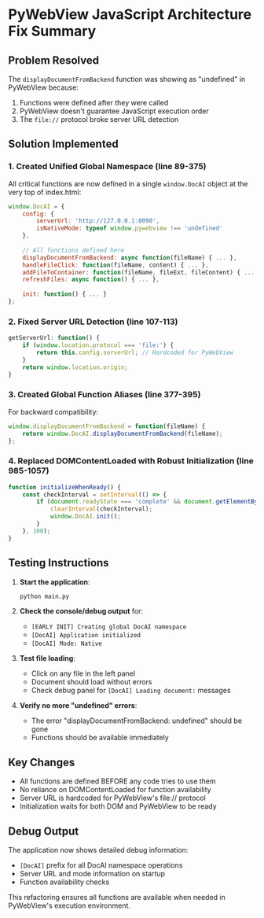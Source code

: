 # PyWebView JavaScript Architecture Fix Summary

## Problem Resolved
The `displayDocumentFromBackend` function was showing as "undefined" in PyWebView because:
1. Functions were defined after they were called
2. PyWebView doesn't guarantee JavaScript execution order
3. The `file://` protocol broke server URL detection

## Solution Implemented

### 1. Created Unified Global Namespace (line 89-375)
All critical functions are now defined in a single `window.DocAI` object at the very top of index.html:
```javascript
window.DocAI = {
    config: {
        serverUrl: 'http://127.0.0.1:8090',
        isNativeMode: typeof window.pywebview !== 'undefined'
    },
    
    // All functions defined here
    displayDocumentFromBackend: async function(fileName) { ... },
    handleFileClick: function(fileName, content) { ... },
    addFileToContainer: function(fileName, fileExt, fileContent) { ... },
    refreshFiles: async function() { ... },
    
    init: function() { ... }
};
```

### 2. Fixed Server URL Detection (line 107-113)
```javascript
getServerUrl: function() {
    if (window.location.protocol === 'file:') {
        return this.config.serverUrl; // Hardcoded for PyWebView
    }
    return window.location.origin;
}
```

### 3. Created Global Function Aliases (line 377-395)
For backward compatibility:
```javascript
window.displayDocumentFromBackend = function(fileName) {
    return window.DocAI.displayDocumentFromBackend(fileName);
};
```

### 4. Replaced DOMContentLoaded with Robust Initialization (line 985-1057)
```javascript
function initializeWhenReady() {
    const checkInterval = setInterval(() => {
        if (document.readyState === 'complete' && document.getElementById('filebox')) {
            clearInterval(checkInterval);
            window.DocAI.init();
        }
    }, 100);
}
```

## Testing Instructions

1. **Start the application**:
   ```bash
   python main.py
   ```

2. **Check the console/debug output** for:
   - `[EARLY INIT] Creating global DocAI namespace`
   - `[DocAI] Application initialized`
   - `[DocAI] Mode: Native`

3. **Test file loading**:
   - Click on any file in the left panel
   - Document should load without errors
   - Check debug panel for `[DocAI] Loading document:` messages

4. **Verify no more "undefined" errors**:
   - The error "displayDocumentFromBackend: undefined" should be gone
   - Functions should be available immediately

## Key Changes
- All functions are defined BEFORE any code tries to use them
- No reliance on DOMContentLoaded for function availability
- Server URL is hardcoded for PyWebView's file:// protocol
- Initialization waits for both DOM and PyWebView to be ready

## Debug Output
The application now shows detailed debug information:
- `[DocAI]` prefix for all DocAI namespace operations
- Server URL and mode information on startup
- Function availability checks

This refactoring ensures all functions are available when needed in PyWebView's execution environment.